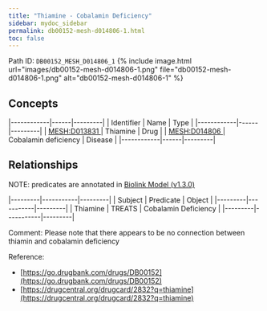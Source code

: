 ```yaml
---
title: "Thiamine - Cobalamin Deficiency"
sidebar: mydoc_sidebar
permalink: db00152-mesh-d014806-1.html
toc: false 
---
```



Path ID: `DB00152_MESH_D014806_1`
{% include image.html url="images/db00152-mesh-d014806-1.png" file="db00152-mesh-d014806-1.png" alt="db00152-mesh-d014806-1" %}

## Concepts

|------------|------|---------|
| Identifier | Name | Type    |
|------------|------|---------|
| <a href="https://identifiers.org/MESH:D013831">MESH:D013831 </a> | Thiamine | Drug |
| <a href="https://identifiers.org/MESH:D014806">MESH:D014806 </a> | Cobalamin deficiency | Disease |
|------------|------|---------|

## Relationships


NOTE: predicates are annotated in <a href="https://github.com/biolink/biolink-model/releases/tag/v1.3.0">Biolink Model (v1.3.0)</a>

|---------|-----------|---------|
| Subject | Predicate | Object  |
|---------|-----------|---------|
| Thiamine | TREATS | Cobalamin Deficiency |
|---------|-----------|---------|

Comment: Please note that there appears to be no connection between thiamin and cobalamin deficiency

Reference: 
  - [https://go.drugbank.com/drugs/DB00152](https://go.drugbank.com/drugs/DB00152)
  - [https://drugcentral.org/drugcard/2832?q=thiamine](https://drugcentral.org/drugcard/2832?q=thiamine)
